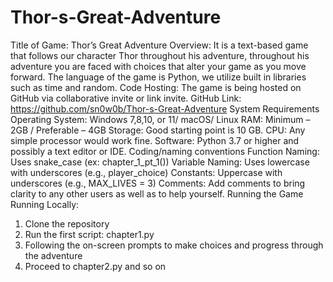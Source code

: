# Thor-s-Great-Adventure

Title of Game: Thor’s Great Adventure
Overview: It is a text-based game that follows our character Thor throughout his adventure, throughout his adventure you are faced with choices that alter your game as you move forward. The language of the game is Python, we utilize built in libraries such as time and random. 
Code Hosting: The game is being hosted on GitHub via collaborative invite or link invite. 
GitHub Link: https://github.com/sn0w0b/Thor-s-Great-Adventure
System Requirements
Operating System: Windows 7,8,10, or 11/ macOS/ Linux 
RAM: Minimum – 2GB / Preferable – 4GB
Storage: Good starting point is 10 GB. 
CPU: Any simple processor would work fine. 
Software: Python 3.7 or higher and possibly a text editor or IDE. 
Coding/naming conventions
Function Naming: Uses snake_case (ex: chapter_1_pt_1())
Variable Naming: Uses lowercase with underscores (e.g., player_choice)
Constants: Uppercase with underscores (e.g., MAX_LIVES = 3)
Comments: Add comments to bring clarity to any other users as well as to help yourself. 
Running the Game
Running Locally: 
1.	Clone the repository 
2.	Run the first script: chapter1.py
3.	Following the on-screen prompts to make choices and progress through the adventure
4.	Proceed to chapter2.py and so on
